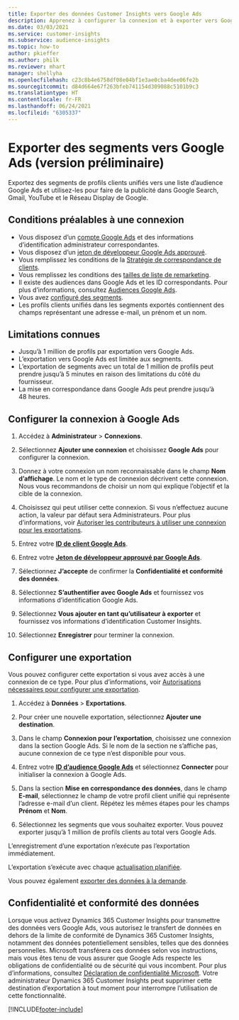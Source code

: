 ```yaml
---
title: Exporter des données Customer Insights vers Google Ads
description: Apprenez à configurer la connexion et à exporter vers Google Ads.
ms.date: 03/03/2021
ms.service: customer-insights
ms.subservice: audience-insights
ms.topic: how-to
author: pkieffer
ms.author: philk
ms.reviewer: mhart
manager: shellyha
ms.openlocfilehash: c23c8b4e6758df08e04bf1e3ae0cba4dee06fe2b
ms.sourcegitcommit: d84d664e67f263bfeb741154d309088c5101b9c3
ms.translationtype: HT
ms.contentlocale: fr-FR
ms.lasthandoff: 06/24/2021
ms.locfileid: "6305337"
---
```

# <a name="export-segments-to-google-ads-preview"></a>Exporter des segments vers Google Ads (version préliminaire)

Exportez des segments de profils clients unifiés vers une liste d’audience Google Ads et utilisez-les pour faire de la publicité dans Google Search, Gmail, YouTube et le Réseau Display de Google. 

## <a name="prerequisites-for-connection"></a>Conditions préalables à une connexion

-   Vous disposez d’un [compte Google Ads](https://ads.google.com/) et des informations d’identification administrateur correspondantes.
-   Vous disposez d’un [jeton de développeur Google Ads approuvé](https://developers.google.com/google-ads/api/docs/first-call/dev-token). 
-   Vous remplissez les conditions de la [Stratégie de correspondance de clients](https://support.google.com/adspolicy/answer/6299717).
-   Vous remplissez les conditions des [tailles de liste de remarketing](https://support.google.com/google-ads/answer/7558048).
-   Il existe des audiences dans Google Ads et les ID correspondants. Pour plus d’informations, consultez [Audiences Google Ads](https://support.google.com/google-ads/answer/7558048?hl=en#:~:text=Audience%20lists%20is%20a%20section,Display%20Network%20through%20remarketing%20campaigns.).
-   Vous avez [configuré des segments](segments.md).
-   Les profils clients unifiés dans les segments exportés contiennent des champs représentant une adresse e-mail, un prénom et un nom.

## <a name="known-limitations"></a>Limitations connues

- Jusqu’à 1 million de profils par exportation vers Google Ads.
- L’exportation vers Google Ads est limitée aux segments.
- L’exportation de segments avec un total de 1 million de profils peut prendre jusqu’à 5 minutes en raison des limitations du côté du fournisseur. 
- La mise en correspondance dans Google Ads peut prendre jusqu’à 48 heures.

## <a name="set-up-connection-to-google-ads"></a>Configurer la connexion à Google Ads

1. Accédez à **Administrateur** > **Connexions**.

1. Sélectionnez **Ajouter une connexion** et choisissez **Google Ads** pour configurer la connexion.

1. Donnez à votre connexion un nom reconnaissable dans le champ **Nom d’affichage**. Le nom et le type de connexion décrivent cette connexion. Nous vous recommandons de choisir un nom qui explique l’objectif et la cible de la connexion.

1. Choisissez qui peut utiliser cette connexion. Si vous n’effectuez aucune action, la valeur par défaut sera Administrateurs. Pour plus d’informations, voir [Autoriser les contributeurs à utiliser une connexion pour les exportations](connections.md#allow-contributors-to-use-a-connection-for-exports).

1. Entrez votre **[ID de client Google Ads](https://support.google.com/google-ads/answer/1704344)**.

1. Entrez votre **[Jeton de développeur approuvé par Google Ads](https://developers.google.com/google-ads/api/docs/first-call/dev-token)**.

1. Sélectionnez **J’accepte** de confirmer la **Confidentialité et conformité des données**.

1. Sélectionnez **S’authentifier avec Google Ads** et fournissez vos informations d’identification Google Ads.

1. Sélectionnez **Vous ajouter en tant qu’utilisateur à exporter** et fournissez vos informations d’identification Customer Insights.

1. Sélectionnez **Enregistrer** pour terminer la connexion. 

## <a name="configure-an-export"></a>Configurer une exportation

Vous pouvez configurer cette exportation si vous avez accès à une connexion de ce type. Pour plus d’informations, voir [Autorisations nécessaires pour configurer une exportation](export-destinations.md#set-up-a-new-export).

1. Accédez à **Données** > **Exportations**.

1. Pour créer une nouvelle exportation, sélectionnez **Ajouter une destination**.

1. Dans le champ **Connexion pour l’exportation**, choisissez une connexion dans la section Google Ads. Si le nom de la section ne s’affiche pas, aucune connexion de ce type n’est disponible pour vous.

1. Entrez votre **[ID d’audience Google Ads](https://support.google.com/google-ads/answer/7558048?hl=en#:~:text=Audience%20lists%20is%20a%20section,Display%20Network%20through%20remarketing%20campaigns.)** et sélectionnez **Connecter** pour initialiser la connexion à Google Ads.

1. Dans la section **Mise en correspondance des données**, dans le champ **E-mail**, sélectionnez le champ de votre profil client unifié qui représente l’adresse e-mail d’un client. Répétez les mêmes étapes pour les champs **Prénom** et **Nom**.

1. Sélectionnez les segments que vous souhaitez exporter. Vous pouvez exporter jusqu’à 1 million de profils clients au total vers Google Ads.

L’enregistrement d’une exportation n’exécute pas l’exportation immédiatement.

L’exportation s’exécute avec chaque [actualisation planifiée](system.md#schedule-tab). 

Vous pouvez également [exporter des données à la demande](export-destinations.md#run-exports-on-demand). 

## <a name="data-privacy-and-compliance"></a>Confidentialité et conformité des données

Lorsque vous activez Dynamics 365 Customer Insights pour transmettre des données vers Google Ads, vous autorisez le transfert de données en dehors de la limite de conformité de Dynamics 365 Customer Insights, notamment des données potentiellement sensibles, telles que des données personnelles. Microsoft transférera ces données selon vos instructions, mais vous êtes tenu de vous assurer que Google Ads respecte les obligations de confidentialité ou de sécurité qui vous incombent. Pour plus d’informations, consultez [Déclaration de confidentialité Microsoft](https://go.microsoft.com/fwlink/?linkid=396732).
Votre administrateur Dynamics 365 Customer Insights peut supprimer cette destination d’exportation à tout moment pour interrompre l’utilisation de cette fonctionnalité.


[!INCLUDE[footer-include](../includes/footer-banner.md)]
